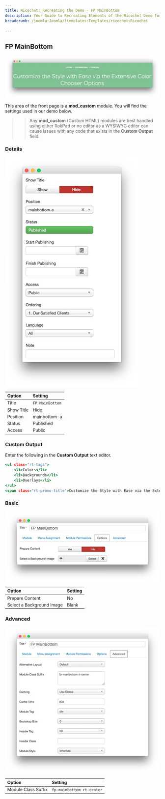 ```yaml
---
title: Ricochet: Recreating the Demo - FP MainBottom
description: Your Guide to Recreating Elements of the Ricochet Demo for Joomla
breadcrumb: /joomla:Joomla/!templates:Templates/ricochet:Ricochet

---
```


FP MainBottom
-----

![](assets/demo_5.jpeg)

This area of the front page is a **mod_custom** module. You will find the settings used in our demo below.

>> Any **mod_custom** (Custom HTML) modules are best handled using either RokPad or no editor as a WYSIWYG editor can cause issues with any code that exists in the **Custom Output** field.

### Details

![](assets/demo_5a.jpeg)

|   Option   |     Setting     |
| :--------- | :-------------- |
| Title      | `FP MainBottom` |
| Show Title | Hide            |
| Position   | mainbottom-a    |
| Status     | Published       |
| Access     | Public          |

### Custom Output

Enter the following in the **Custom Output** text editor.

~~~ .html
<ul class="rt-tags">
    <li>Colors</li>
    <li>Backgrounds</li>
    <li>Overlays</li>
</ul>
<span class="rt-promo-title">Customize the Style with Ease via the Extensive Color Chooser Options</span>
~~~

### Basic

![](assets/demo_5b.jpeg)

| Option                    | Setting     |
| :----------               | :---------- |
| Prepare Content           | No          |
| Select a Background Image | Blank       |

### Advanced

![](assets/demo_5c.jpeg)

|        Option       |          Setting          |
| :------------------ | :------------------------ |
| Module Class Suffix | `fp-mainbottom rt-center` |
